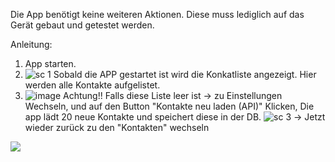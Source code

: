 Die App benötigt keine weiteren Aktionen. Diese muss lediglich auf das Gerät gebaut und getestet werden.

Anleitung:
1. App starten.
2. ![sc 1](https://github.com/user-attachments/assets/e53da455-2601-47bf-a796-4be757a9bb1d)
Sobald die APP gestartet ist wird die Konkatliste angezeigt. Hier werden alle Kontakte aufgelistet.
3. ![image](https://github.com/user-attachments/assets/a5f743d2-24e4-4cea-a7e3-d4a1d3966e91)
Achtung!! Falls diese Liste leer ist
-> zu Einstellungen Wechseln, und auf den Button "Kontakte neu laden (API)" Klicken, Die app lädt 20 neue Kontakte und speichert diese in der DB. 
![sc 3](https://github.com/user-attachments/assets/cdc9510f-b7be-40c4-a583-da0a27656662)
-> Jetzt wieder zurück zu den "Kontakten" wechseln
<img src="https://github.com/user-attachments/assets/730faa65-95ff-4a58-ab72-47dcd9037f4f" size="40%">


